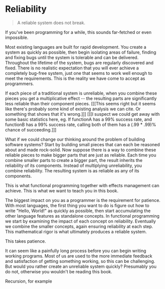 # Reliability

> A reliable system does not break.

If you've been programming for a while, this sounds far-fetched or even impossible.

Most existing languages are built for rapid development.
You create a system as quickly as possible, then begin isolating areas of failure, finding and fixing bugs until the system is tolerable and can be delivered.
Throughout the lifetime of the system, bugs are regularly discovered and fixed.
There is no realistic expectation that you will ever achieve a completely bug-free system, just one that seems to work well enough to meet the requirements.
This is the reality we have come to accept as programmers.

If each piece of a traditional system is unreliable, when you combine these pieces you get a multiplicative effect -- the resulting parts are significantly less reliable than their component pieces.
[[[This seems right but it seems like there's probably some kind of existing analysis we can cite. Or something that shows that it's wrong.]]]
[[[I suspect we could get away with some basic statistics here, eg. If functionA has a 99% success rate, and 
functionB has a 99% success rate, calling both of them has a (.99 * .99)% chance of succeeding.]]]

What if we could change our thinking around the problem of building software systems?
Start by building small pieces that can each be reasoned about and made rock-solid.
Now suppose there is a way to combine these reliable pieces to make bigger parts that are just as reliable.
Each time you combine smaller parts to create a bigger part, the result inherits the reliability of its components.
Instead of multiplying unreliability, you combine reliability.
The resulting system is as reliable as any of its components.

This is what functional programming together with effects management can achieve.
This is what we want to teach you in this book.

The biggest impact on you as a programmer is the requirement for patience.
With most languages, the first thing you want to do is figure out how to write "Hello, World!" as quickly as possible, then start accumulating the other language features as standalone concepts.
In functional programming we start by examining the impact of each concept on reliability.
Eventually we combine the smaller concepts, again ensuring reliability at each step.
This mathematical rigor is what ultimately produces a reliable system.

This takes patience.

It can seem like a painfully long process before you can begin writing working programs.
Most of us are used to the more immediate feedback and satisfaction of getting something working, so this can be challenging.
But would you rather create an unreliable system quickly?
Presumably you do not, otherwise you wouldn't be reading this book.


Recursion, for example
